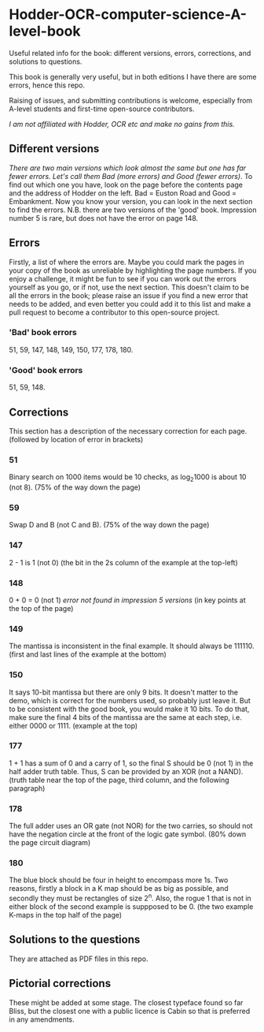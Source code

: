 # Hodder-OCR-computer-science-A-level-book
Useful related info for the book: different versions, errors, corrections, and solutions to questions.

This book is generally very useful, but in both editions I have there are some errors, hence this repo. 

Raising of issues, and submitting contributions is welcome, especially from A-level students and first-time open-source contributors.

*I am not affiliated with Hodder, OCR etc and make no gains from this.*

## Different versions
*There are two main versions which look almost the same but one has far fewer errors. Let's call them Bad (more errors) and Good (fewer errors)*. To find out which one you have, look on the page before the contents page and the address of Hodder on the left. Bad = Euston Road and Good = Embankment. Now you know your version, you can look in the next section to find the errors. N.B. there are two versions of the 'good' book. Impression number 5 is rare, but does not have the error on page 148.

## Errors
Firstly, a list of where the errors are. Maybe you could mark the pages in your copy of the book as unreliable by highlighting the page numbers. If you enjoy a challenge, it might be fun to see if you can work out the errors yourself as you go, or if not, use the next section. This doesn't claim to be all the errors in the book; please raise an issue if you find a new error that needs to be added, and even better you could add it to this list and make a pull request to become a contributor to this open-source project.
### 'Bad' book errors
51, 59, 147, 148, 149, 150, 177, 178, 180.
### 'Good' book errors
51, 59, 148.
## Corrections
This section has a description of the necessary correction for each page. 
(followed by location of error in brackets)
### 51
Binary search on 1000 items would be 10 checks, as log<sub>2</sub>1000 is about 10 (not 8). 
(75% of the way down the page)
### 59
Swap D and B (not C and B).
(75% of the way down the page)
### 147 
2 - 1 is 1 (not 0)
(the bit in the 2s column of the example at the top-left)
### 148
0 + 0 = 0 (not 1) *error not found in impression 5 versions* 
(in key points at the top of the page)
### 149
The mantissa is inconsistent in the final example. It should always be 111110.
(first and last lines of the example at the bottom)
### 150
It says 10-bit mantissa but there are only 9 bits. It doesn't matter to the demo, which is correct for the numbers used, so probably just leave it. But to be consistent with the good book, you would make it 10 bits. To do that, make sure the final 4 bits of the mantissa are the same at each step, i.e. either 0000 or 1111.
(example at the top)
### 177
1 + 1 has a sum of 0 and a carry of 1, so the final S should be 0 (not 1) in the half adder truth table. Thus, S can be provided by an XOR (not a NAND).
(truth table near the top of the page, third column, and the following paragraph)
### 178
The full adder uses an OR gate (not NOR) for the two carries, so should not have the negation circle at the front of the logic gate symbol.
(80% down the page circuit diagram)
### 180
The blue block should be four in height to encompass more 1s. Two reasons, firstly a block in a K map should be as big as possible, and secondly they must be rectangles of size 2<sup>n</sup>.
Also, the rogue 1 that is not in either block of the second example is suppposed to be 0.
(the two example K-maps in the top half of the page)
## Solutions to the questions
They are attached as PDF files in this repo.
## Pictorial corrections
These might be added at some stage. The closest typeface found so far Bliss, but the closest one with a public licence is Cabin so that is preferred in any amendments.
